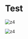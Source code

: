 # Test

![z4](https://github.com/hutou/Test/assets/5678331/b9fa23e3-7091-46fb-a59f-1b01d2ec2835)

![z4](https://github.com/hutou/Test/assets/5678331/5d67a9ca-79a1-4dda-8eec-0262af4a7eb6)



